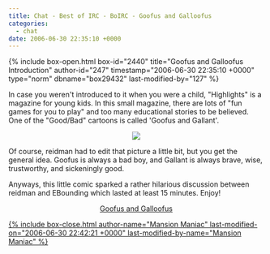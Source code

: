 ```yaml
---
title: Chat - Best of IRC - BoIRC - Goofus and Galloofus
categories:
  - chat
date: 2006-06-30 22:35:10 +0000
---
```

{% include box-open.html box-id="2440" title="Goofus and Galloofus Introduction" author-id="247" timestamp="2006-06-30 22:35:10 +0000" type="norm" dbname="box29432" last-modified-by="127" %}
<p>
In case you weren't introduced to it when you were a child, "Highlights" is a magazine for young kids. In this small magazine, there are lots of "fun games for you to play" and too many educational stories to be believed. One of the "Good/Bad" cartoons is called 'Goofus and Gallant'.
</p>

<p>
<div align="center"><img src="http - //starmen.net/chat/boirc/gng.png" /></div>
</p>

<p>
Of course, reidman had to edit that picture a little bit, but you get the general idea. Goofus is always a bad boy, and Gallant is always brave, wise, trustworthy, and sickeningly good.
</p>

<p>
Anyways, this little comic sparked a rather hilarious discussion between reidman and EBounding which lasted at least 15 minutes. Enjoy!
</p>

<p>
<div align="center"><a href="http://starmen.net/chat/boirc/gng.html" />Goofus and Galloofus</div>
</p>
{% include box-close.html author-name="Mansion Maniac" last-modified-on="2006-06-30 22:42:21 +0000" last-modified-by-name="Mansion Maniac" %}
